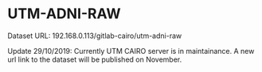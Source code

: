 # UTM-ADNI-RAW

Dataset URL: 192.168.0.113/gitlab-cairo/utm-adni-raw

Update 29/10/2019: Currently UTM CAIRO server is in maintainance. A new url link to the dataset will be published on November.
